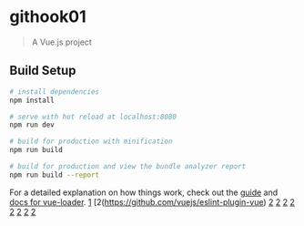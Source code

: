 # githook01

> A Vue.js project

## Build Setup

``` bash
# install dependencies
npm install

# serve with hot reload at localhost:8080
npm run dev

# build for production with minification
npm run build

# build for production and view the bundle analyzer report
npm run build --report
```

For a detailed explanation on how things work, check out the [guide](http://vuejs-templates.github.io/webpack/) and [docs for vue-loader](http://vuejs.github.io/vue-loader).
[1](http://usejsdoc.org/tags-param.html)
[2(https://github.com/vuejs/eslint-plugin-vue)
[2](https://github.com/Kocal/jsdoc-vuejs)
[2](https://www.npmjs.com/package/eslint-plugin-jsdoc)
[2](https://github.com/gajus/eslint-plugin-jsdoc)
[2](https://github.com/gajus/eslint-plugin-jsdoc#eslint-plugin-jsdoc-rules-require-param-description)
[2]()
[2]()
[2]()
[2]()